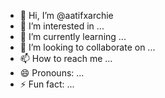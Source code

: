 - 👋 Hi, I’m @aatifxarchie
- 👀 I’m interested in ...
- 🌱 I’m currently learning ...
- 💞️ I’m looking to collaborate on ...
- 📫 How to reach me ...
- 😄 Pronouns: ...
- ⚡ Fun fact: ...

<!---
aatifxarchie/aatifxarchie is a ✨ special ✨ repository because its `README.md` (this file) appears on your GitHub profile.
You can click the Preview link to take a look at your changes.
--->

